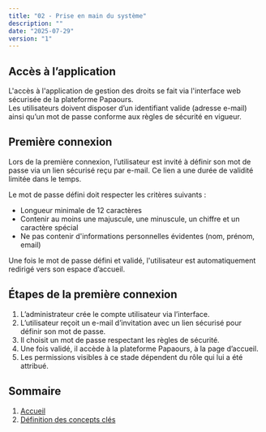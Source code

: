 ```yaml
---
title: "02 - Prise en main du système"
description: ""
date: "2025-07-29"
version: "1"
---
```


## Accès à l’application

L'accès à l'application de gestion des droits se fait via l'interface web sécurisée de la plateforme Papaours.  
Les utilisateurs doivent disposer d’un identifiant valide (adresse e-mail) ainsi qu’un mot de passe conforme aux règles de sécurité en vigueur.


## Première connexion

Lors de la première connexion, l’utilisateur est invité à définir son mot de passe via un lien sécurisé reçu par e-mail. Ce lien a une durée de validité limitée dans le temps.

Le mot de passe défini doit respecter les critères suivants :
- Longueur minimale de 12 caractères
- Contenir au moins une majuscule, une minuscule, un chiffre et un caractère spécial
- Ne pas contenir d'informations personnelles évidentes (nom, prénom, email)

Une fois le mot de passe défini et validé, l'utilisateur est automatiquement redirigé vers son espace d’accueil.

## Étapes de la première connexion

1. L’administrateur crée le compte utilisateur via l’interface.
2. L’utilisateur reçoit un e-mail d’invitation avec un lien sécurisé pour définir son mot de passe.
3. Il choisit un mot de passe respectant les règles de sécurité.
4. Une fois validé, il accède à la plateforme Papaours, à la page d’accueil.
5. Les permissions visibles à ce stade dépendent du rôle qui lui a été attribué.

## Sommaire

1. [Accueil](../accueil)
2. [Définition des concepts clés](03-definition-concepts-cles)
